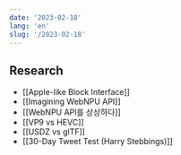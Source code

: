```yaml
---
date: '2023-02-18'
lang: 'en'
slug: '/2023-02-18'
---
```


## Research

- [[Apple-like Block Interface]]
- [[Imagining WebNPU API]]
- [[WebNPU API를 상상하다]]
- [[VP9 vs HEVC]]
- [[USDZ vs glTF]]
- [[30-Day Tweet Test (Harry Stebbings)]]
